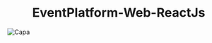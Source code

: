 <h1 align="center">EventPlatform-Web-ReactJs</h1>

![Capa](https://user-images.githubusercontent.com/53982668/190944053-8117754f-d39a-486a-8ac0-84d8e8d225db.png)
